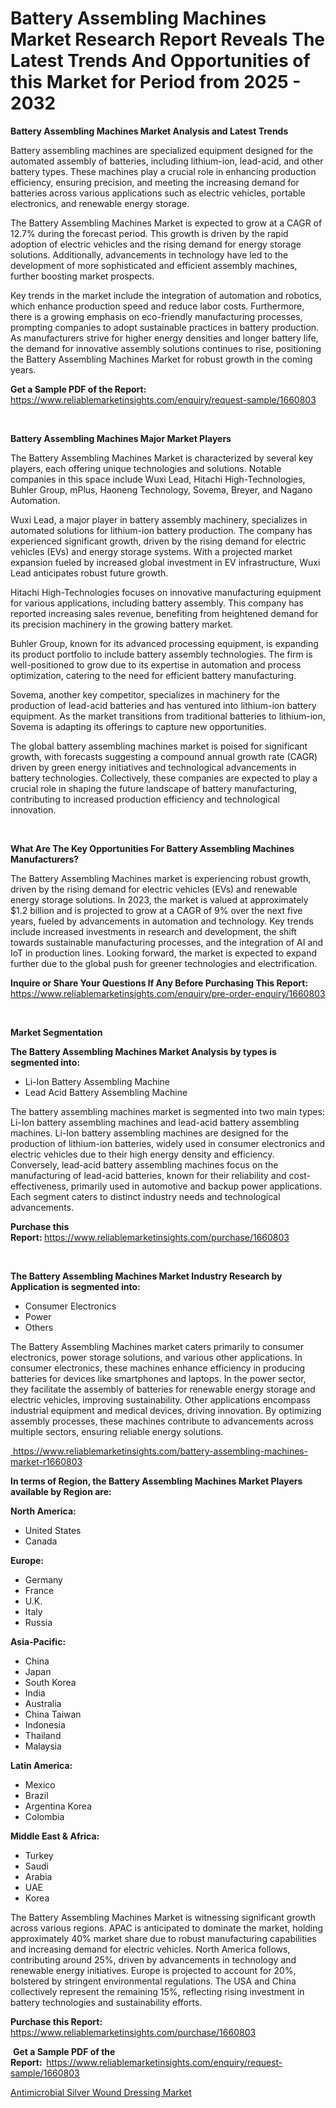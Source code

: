 <p><h1>Battery Assembling Machines Market Research Report Reveals The Latest Trends And Opportunities of this Market for Period from 2025 - 2032</h1></p><p><strong>Battery Assembling Machines Market Analysis and Latest Trends</strong></p>
<p><p>Battery assembling machines are specialized equipment designed for the automated assembly of batteries, including lithium-ion, lead-acid, and other battery types. These machines play a crucial role in enhancing production efficiency, ensuring precision, and meeting the increasing demand for batteries across various applications such as electric vehicles, portable electronics, and renewable energy storage.</p><p>The Battery Assembling Machines Market is expected to grow at a CAGR of 12.7% during the forecast period. This growth is driven by the rapid adoption of electric vehicles and the rising demand for energy storage solutions. Additionally, advancements in technology have led to the development of more sophisticated and efficient assembly machines, further boosting market prospects.</p><p>Key trends in the market include the integration of automation and robotics, which enhance production speed and reduce labor costs. Furthermore, there is a growing emphasis on eco-friendly manufacturing processes, prompting companies to adopt sustainable practices in battery production. As manufacturers strive for higher energy densities and longer battery life, the demand for innovative assembly solutions continues to rise, positioning the Battery Assembling Machines Market for robust growth in the coming years.</p></p>
<p><strong>Get a Sample PDF of the Report:&nbsp;</strong> <a href="https://www.reliablemarketinsights.com/enquiry/request-sample/1660803?utm_campaign=2930&utm_medium=2&utm_source=Github&utm_content=ia&utm_term=29032025&utm_id=battery-assembling-machines">https://www.reliablemarketinsights.com/enquiry/request-sample/1660803</a></p>
<p>&nbsp;</p>
<p><strong>Battery Assembling Machines Major Market Players</strong></p>
<p><p>The Battery Assembling Machines Market is characterized by several key players, each offering unique technologies and solutions. Notable companies in this space include Wuxi Lead, Hitachi High-Technologies, Buhler Group, mPlus, Haoneng Technology, Sovema, Breyer, and Nagano Automation. </p><p>Wuxi Lead, a major player in battery assembly machinery, specializes in automated solutions for lithium-ion battery production. The company has experienced significant growth, driven by the rising demand for electric vehicles (EVs) and energy storage systems. With a projected market expansion fueled by increased global investment in EV infrastructure, Wuxi Lead anticipates robust future growth.</p><p>Hitachi High-Technologies focuses on innovative manufacturing equipment for various applications, including battery assembly. This company has reported increasing sales revenue, benefiting from heightened demand for its precision machinery in the growing battery market. </p><p>Buhler Group, known for its advanced processing equipment, is expanding its product portfolio to include battery assembly technologies. The firm is well-positioned to grow due to its expertise in automation and process optimization, catering to the need for efficient battery manufacturing.</p><p>Sovema, another key competitor, specializes in machinery for the production of lead-acid batteries and has ventured into lithium-ion battery equipment. As the market transitions from traditional batteries to lithium-ion, Sovema is adapting its offerings to capture new opportunities.</p><p>The global battery assembling machines market is poised for significant growth, with forecasts suggesting a compound annual growth rate (CAGR) driven by green energy initiatives and technological advancements in battery technologies. Collectively, these companies are expected to play a crucial role in shaping the future landscape of battery manufacturing, contributing to increased production efficiency and technological innovation.</p></p>
<p>&nbsp;</p>
<p><strong>What Are The Key Opportunities For Battery Assembling Machines Manufacturers?</strong></p>
<p><p>The Battery Assembling Machines market is experiencing robust growth, driven by the rising demand for electric vehicles (EVs) and renewable energy storage solutions. In 2023, the market is valued at approximately $1.2 billion and is projected to grow at a CAGR of 9% over the next five years, fueled by advancements in automation and technology. Key trends include increased investments in research and development, the shift towards sustainable manufacturing processes, and the integration of AI and IoT in production lines. Looking forward, the market is expected to expand further due to the global push for greener technologies and electrification.</p></p>
<p><strong>Inquire or Share Your Questions If Any Before Purchasing This Report:</strong> <a href="https://www.reliablemarketinsights.com/enquiry/pre-order-enquiry/1660803?utm_campaign=2930&utm_medium=2&utm_source=Github&utm_content=ia&utm_term=29032025&utm_id=battery-assembling-machines">https://www.reliablemarketinsights.com/enquiry/pre-order-enquiry/1660803</a></p>
<p>&nbsp;</p>
<p><strong>Market Segmentation</strong></p>
<p><strong>The Battery Assembling Machines Market Analysis by types is segmented into:</strong></p>
<p><ul><li>Li-Ion Battery Assembling Machine</li><li>Lead Acid Battery Assembling Machine</li></ul></p>
<p><p>The battery assembling machines market is segmented into two main types: Li-Ion battery assembling machines and lead-acid battery assembling machines. Li-Ion battery assembling machines are designed for the production of lithium-ion batteries, widely used in consumer electronics and electric vehicles due to their high energy density and efficiency. Conversely, lead-acid battery assembling machines focus on the manufacturing of lead-acid batteries, known for their reliability and cost-effectiveness, primarily used in automotive and backup power applications. Each segment caters to distinct industry needs and technological advancements.</p></p>
<p><strong>Purchase this Report:&nbsp;</strong><a href="https://www.reliablemarketinsights.com/purchase/1660803?utm_campaign=2930&utm_medium=2&utm_source=Github&utm_content=ia&utm_term=29032025&utm_id=battery-assembling-machines">https://www.reliablemarketinsights.com/purchase/1660803</a></p>
<p>&nbsp;</p>
<p><strong>The Battery Assembling Machines Market Industry Research by Application is segmented into:</strong></p>
<p><ul><li>Consumer Electronics</li><li>Power</li><li>Others</li></ul></p>
<p><p>The Battery Assembling Machines market caters primarily to consumer electronics, power storage solutions, and various other applications. In consumer electronics, these machines enhance efficiency in producing batteries for devices like smartphones and laptops. In the power sector, they facilitate the assembly of batteries for renewable energy storage and electric vehicles, improving sustainability. Other applications encompass industrial equipment and medical devices, driving innovation. By optimizing assembly processes, these machines contribute to advancements across multiple sectors, ensuring reliable energy solutions.</p></p>
<p><a href="https://www.reliablemarketinsights.com/battery-assembling-machines-market-r1660803?utm_campaign=2930&utm_medium=2&utm_source=Github&utm_content=ia&utm_term=29032025&utm_id=battery-assembling-machines">&nbsp;https://www.reliablemarketinsights.com/battery-assembling-machines-market-r1660803</a></p>
<p><strong>In terms of Region, the Battery Assembling Machines Market Players available by Region are:</strong></p>
<p>
    <p> <strong> North America: </strong>
        <ul>
            <li>United States</li>
            <li>Canada</li>
        </ul>
        </p> 
    <p> <strong> Europe: </strong>
        <ul>
            <li>Germany</li>
            <li>France</li>
            <li>U.K.</li>
            <li>Italy</li>
            <li>Russia</li>
        </ul>
        </p> 
    <p> <strong> Asia-Pacific: </strong>
        <ul>
            <li>China</li>
            <li>Japan</li>
            <li>South Korea</li>
            <li>India</li>
            <li>Australia</li>
            <li>China Taiwan</li>
            <li>Indonesia</li>
            <li>Thailand</li>
            <li>Malaysia</li>
        </ul>
        </p> 
    <p> <strong> Latin America: </strong>
        <ul>
            <li>Mexico</li>
            <li>Brazil</li>
            <li>Argentina Korea</li>
            <li>Colombia</li>
        </ul>
        </p> 
    <p> <strong> Middle East & Africa: </strong>
        <ul>
            <li>Turkey</li>
            <li>Saudi</li>
            <li>Arabia</li>
            <li>UAE</li>
            <li>Korea</li>
        </ul>
    </p>
    </p>
<p><p>The Battery Assembling Machines Market is witnessing significant growth across various regions. APAC is anticipated to dominate the market, holding approximately 40% market share due to robust manufacturing capabilities and increasing demand for electric vehicles. North America follows, contributing around 25%, driven by advancements in technology and renewable energy initiatives. Europe is projected to account for 20%, bolstered by stringent environmental regulations. The USA and China collectively represent the remaining 15%, reflecting rising investment in battery technologies and sustainability efforts.</p></p>
<p><strong>Purchase this Report: </strong><a href="https://www.reliablemarketinsights.com/purchase/1660803?utm_campaign=2930&utm_medium=2&utm_source=Github&utm_content=ia&utm_term=29032025&utm_id=battery-assembling-machines">https://www.reliablemarketinsights.com/purchase/1660803</a></p>
<p>&nbsp;<strong>Get a Sample PDF of the Report:&nbsp;&nbsp;</strong><a href="https://www.reliablemarketinsights.com/enquiry/request-sample/1660803?utm_campaign=2930&utm_medium=2&utm_source=Github&utm_content=ia&utm_term=29032025&utm_id=battery-assembling-machines">https://www.reliablemarketinsights.com/enquiry/request-sample/1660803</a></p>
<p><strong></strong></p>
<p><p><a href="https://github.com/miottaredlin79/Market-Research-Report-List-1/blob/main/antimicrobial-silver-wound-dressing-market.md?utm_campaign=2930&utm_medium=2&utm_source=Github&utm_content=ia&utm_term=29032025&utm_id=battery-assembling-machines">Antimicrobial Silver Wound Dressing Market</a></p></p>
